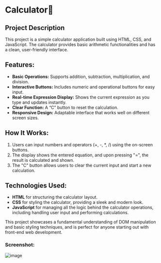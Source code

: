 # Calculator🧮

## Project Description
This project is a simple calculator application built using HTML, CSS, and JavaScript. The calculator provides basic arithmetic functionalities and has a clean, user-friendly interface.

## Features:
- **Basic Operations:** Supports addition, subtraction, multiplication, and division.
- **Interactive Buttons:** Includes numeric and operational buttons for easy input.
- **Real-time Expression Display:** Shows the current expression as you type and updates instantly.
- **Clear Function:** A “C” button to reset the calculation.
- **Responsive Design:** Adaptable interface that works well on different screen sizes.

## How It Works:
1. Users can input numbers and operators (+, -, *, /) using the on-screen buttons.
2. The display shows the entered equation, and upon pressing "=", the result is calculated and shown.
3. The "C" button allows users to clear the current input and start a new calculation.

## Technologies Used:
- **HTML** for structuring the calculator layout.
- **CSS** for styling the calculator, providing a sleek and modern look.
- **JavaScript** for managing all the logic behind the calculator operations, including handling user input and performing calculations.

This project showcases a fundamental understanding of DOM manipulation and basic styling techniques, and is perfect for anyone starting out with front-end web development.

### Screenshot:
![image](https://github.com/user-attachments/assets/2d7dbc7e-7859-4a98-872b-3e7bd28b9d2c)

